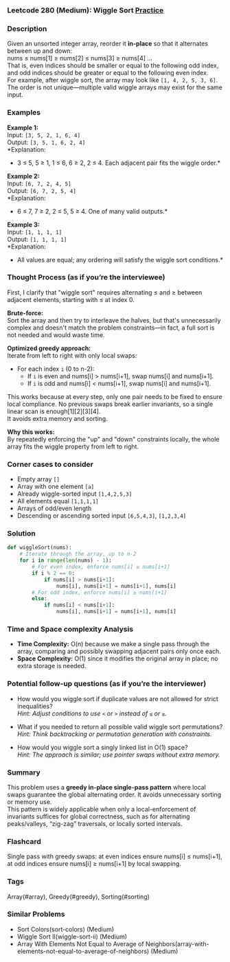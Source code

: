 ### Leetcode 280 (Medium): Wiggle Sort [Practice](https://leetcode.com/problems/wiggle-sort)

### Description  
Given an unsorted integer array, reorder it **in-place** so that it alternates between up and down:  
nums ≤ nums[1] ≥ nums[2] ≤ nums[3] ≥ nums[4] ...  
That is, even indices should be smaller or equal to the following odd index, and odd indices should be greater or equal to the following even index.  
For example, after wiggle sort, the array may look like `[1, 4, 2, 5, 3, 6]`.  
The order is not unique—multiple valid wiggle arrays may exist for the same input.

### Examples  

**Example 1:**  
Input: `[3, 5, 2, 1, 6, 4]`  
Output: `[3, 5, 1, 6, 2, 4]`  
*Explanation:  
- 3 ≤ 5, 5 ≥ 1, 1 ≤ 6, 6 ≥ 2, 2 ≤ 4. Each adjacent pair fits the wiggle order.*

**Example 2:**  
Input: `[6, 7, 2, 4, 5]`  
Output: `[6, 7, 2, 5, 4]`  
*Explanation:  
- 6 ≤ 7, 7 ≥ 2, 2 ≤ 5, 5 ≥ 4. One of many valid outputs.*

**Example 3:**  
Input: `[1, 1, 1, 1]`  
Output: `[1, 1, 1, 1]`  
*Explanation:  
- All values are equal; any ordering will satisfy the wiggle sort conditions.*

### Thought Process (as if you’re the interviewee)  

First, I clarify that "wiggle sort" requires alternating ≤ and ≥ between adjacent elements, starting with ≤ at index 0.

**Brute-force:**  
Sort the array and then try to interleave the halves, but that's unnecessarily complex and doesn't match the problem constraints—in fact, a full sort is not needed and would waste time.

**Optimized greedy approach:**  
Iterate from left to right with only local swaps:
- For each index `i` (0 to n-2):
    - If `i` is even and nums[i] > nums[i+1], swap nums[i] and nums[i+1].
    - If `i` is odd and nums[i] < nums[i+1], swap nums[i] and nums[i+1].

This works because at every step, only one pair needs to be fixed to ensure local compliance. No previous swaps break earlier invariants, so a single linear scan is enough[1][2][3][4].  
It avoids extra memory and sorting.

**Why this works:**  
By repeatedly enforcing the "up" and "down" constraints locally, the whole array fits the wiggle property from left to right.

### Corner cases to consider  
- Empty array `[]`
- Array with one element `[a]`
- Already wiggle-sorted input `[1,4,2,5,3]`
- All elements equal `[1,1,1,1]`
- Arrays of odd/even length
- Descending or ascending sorted input `[6,5,4,3]`, `[1,2,3,4]`

### Solution

```python
def wiggleSort(nums):
    # Iterate through the array, up to n-2
    for i in range(len(nums) - 1):
        # For even index, enforce nums[i] ≤ nums[i+1]
        if i % 2 == 0:
            if nums[i] > nums[i+1]:
                nums[i], nums[i+1] = nums[i+1], nums[i]
        # For odd index, enforce nums[i] ≥ nums[i+1]
        else:
            if nums[i] < nums[i+1]:
                nums[i], nums[i+1] = nums[i+1], nums[i]
```

### Time and Space complexity Analysis  

- **Time Complexity:** O(n) because we make a single pass through the array, comparing and possibly swapping adjacent pairs only once each.
- **Space Complexity:** O(1) since it modifies the original array in place; no extra storage is needed.

### Potential follow-up questions (as if you’re the interviewer)  

- How would you wiggle sort if duplicate values are not allowed for strict inequalities?  
  *Hint: Adjust conditions to use `<` or `>` instead of `≤` or `≥`.*

- What if you needed to return all possible valid wiggle sort permutations?  
  *Hint: Think backtracking or permutation generation with constraints.*

- How would you wiggle sort a singly linked list in O(1) space?  
  *Hint: The approach is similar; use pointer swaps without extra memory.*

### Summary
This problem uses a **greedy in-place single-pass pattern** where local swaps guarantee the global alternating order. It avoids unnecessary sorting or memory use.  
This pattern is widely applicable when only a local-enforcement of invariants suffices for global correctness, such as for alternating peaks/valleys, “zig-zag” traversals, or locally sorted intervals.


### Flashcard
Single pass with greedy swaps: at even indices ensure nums[i] ≤ nums[i+1], at odd indices ensure nums[i] ≥ nums[i+1] by local swapping.

### Tags
Array(#array), Greedy(#greedy), Sorting(#sorting)

### Similar Problems
- Sort Colors(sort-colors) (Medium)
- Wiggle Sort II(wiggle-sort-ii) (Medium)
- Array With Elements Not Equal to Average of Neighbors(array-with-elements-not-equal-to-average-of-neighbors) (Medium)